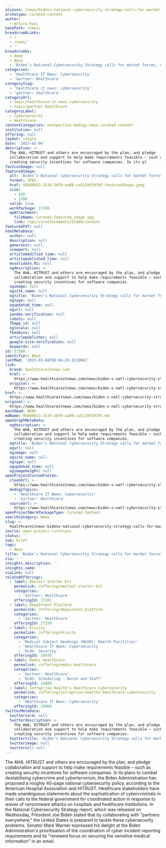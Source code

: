 ```yaml
---
aliases: /news/bidens-national-cybersecurity-strategy-calls-for-market-forces-mandates
archetype: curated-content
author:
  - Athira Ravi
basePath: /news/
breadcrumbLinks:
  - /
  - /news/
  - ''
breadcrumbs:
  - Home
  - News
  - 'Biden’s National Cybersecurity Strategy calls for market forces, mandates'
categories:
  - 'Healthcare IT News: Cybersecurity'
  - 'Gartner: Healthcare'
categorySlug:
  - 'healthcare it news: cybersecurity'
  - 'gartner: healthcare'
categoryUrl:
  - topic/healthcare-it-news-cybersecurity
  - topic/gartner-healthcare
categoryLabel:
  - Cybersecurity
  - Healthcare
contentCategories: netspective-medigy-news-curated-content
institution: null
offering: null
layOut: single
date: '2023-03-04'
description: >-
  The AHA, HITRUST and others are encouraged by the plan, and pledge
  collaboration and support to help make requirements feasible – such as
  creating security incentives for software companies. In its pl
favIconImage: null
featuredImage:
  alt: 'Biden’s National Cybersecurity Strategy calls for market forces, mandates'
  format: JPEG
  href: 95b09923-3134-58f0-aa89-ca5119f5970f-featuredImage.jpeg
  size:
    - 630
    - 1200
  valid: true
  workPackage: 17268
  wpAttachment:
    fileName: Curated_Featured_Image.jpg
    link: /api/v3/attachments/31480/content
featuredPdf: null
htmlMetaData:
  author: null
  description: null
  generator: null
  viewport: null
  articlemodified_time: null
  articlepublished_time: null
  msvalidate.01: null
  ogdescription: >-
    The AHA, HITRUST and others are encouraged by the plan, and pledge
    collaboration and support to help make requirements feasible – such as
    creating security incentives for software companies.
  ogimage: null
  ogsite_name: null
  ogtitle: 'Biden’s National Cybersecurity Strategy calls for market forces, mandates'
  ogtype: null
  ogupdated_time: null
  ogurl: null
  yandex-verification: null
  robots: null
  fbapp_id: null
  oglocale: null
  fbadmins: null
  articlepublisher: null
  google-site-verification: null
  keywords: null
id: 17268
identifier: News
lastMod: '2023-03-04T09:04:29.321966Z'
link:
  brand: healthcareitnews.com
  href: >-
    https://www.healthcareitnews.com/news/biden-s-natl-cybersecurity-strategy-calls-market-forces-and-mandates
  original: >-
    https://www.healthcareitnews.com/news/biden-s-natl-cybersecurity-strategy-calls-market-forces-and-mandates
href: >-
  https://www.healthcareitnews.com/news/biden-s-natl-cybersecurity-strategy-calls-market-forces-and-mandates
original: >-
  https://www.healthcareitnews.com/news/biden-s-natl-cybersecurity-strategy-calls-market-forces-and-mandates
mastHead: NEWS
mdName: 95b09923-3134-58f0-aa89-ca5119f5970f.md
openGraphMetaData:
  ogdescription: >-
    The AHA, HITRUST and others are encouraged by the plan, and pledge
    collaboration and support to help make requirements feasible – such as
    creating security incentives for software companies.
  ogtitle: 'Biden’s National Cybersecurity Strategy calls for market forces, mandates'
  ogurl: null
  ogimage: null
  ogsite_name: null
  ogtype: null
  ogupdated_time: null
  ogimageheight: null
openProjectCustomFields:
  cleanUrl: >-
    https://www.healthcareitnews.com/news/biden-s-natl-cybersecurity-strategy-calls-market-forces-and-mandates
  medigyTopics:
    - 'Healthcare IT News: Cybersecurity'
    - 'Gartner: Healthcare'
  sourceUrl: >-
    https://www.healthcareitnews.com/news/biden-s-natl-cybersecurity-strategy-calls-market-forces-and-mandates
openProjectWorkPackageType: Curated Content
searchCategory: News
slug: >-
  healthcareitnews-bidens-national-cybersecurity-strategy-calls-for-market-forces-mandates
source: open-project-curations
status: ''
sub: brief
tags:
  - News
title: 'Biden’s National Cybersecurity Strategy calls for market forces, mandates'
via: ' '
insights_description: ''
insights_name: ''
viaLink: null
relatedOfferings:
  - label: Emulait Starter Kit
    permalink: /offering/emulait-starter-kit
    categories:
      - 'Gartner: Healthcare'
    offeringId: 17281
  - label: DeepIntent Platform
    permalink: /offering/deepintent-platform
    categories:
      - 'Gartner: Healthcare'
    offeringId: 17259
  - label: Elisity
    permalink: /offering/elisity
    categories:
      - 'Medical Subject Headings (MeSH): Health Facilities'
      - 'Healthcare IT News: Cybersecurity'
      - 'KLAS: Security'
    offeringId: 16930
  - label: Medix Healthcare
    permalink: /offering/medix-healthcare
    categories:
      - 'Gartner: Healthcare'
      - 'KLAS: Scheduling - Nurse and Staff'
    offeringId: 16888
  - label: Intraprise Health's Healthcare Cybersecurity
    permalink: /offering/intraprise-healths-healthcare-cybersecurity
    categories:
      - 'Healthcare IT News: Cybersecurity'
    offeringId: 16868
twitterMetaData:
  twittercard: null
  twitterdescription: >-
    The AHA, HITRUST and others are encouraged by the plan, and pledge
    collaboration and support to help make requirements feasible – such as
    creating security incentives for software companies.
  twittertitle: 'Biden’s National Cybersecurity Strategy calls for market forces, mandates'
  twitterimage: null
  twitterurl: null
---
```

<p>The AHA, HITRUST and others are encouraged by the plan, and pledge collaboration and support to help make requirements feasible – such as creating security incentives for software companies. In its plans to combat destabilising cybercrime and cyberterrorism, the Biden Administration has proposed a roughly 40-page national cybersecurity policy, according to the American Hospital Association and HITRUST. Healthcare stakeholders have made unambiguous statements about the sophistication of cybercriminals in their calls to the federal government for coordinated action in response to waves of ransomware attacks on hospitals and healthcare institutions. In the National Cybersecurity Strategy report, which was released on Wednesday, President Joe Biden stated that by collaborating with "partners everywhere," the United States is prepared to tackle these cybersecurity problems. Senator Mark Warner expressed his delight at the Biden Administration's prioritisation of the coordination of cyber incident reporting requirements and its "renewed focus on securing the sensitive medical information" in an email.</p>